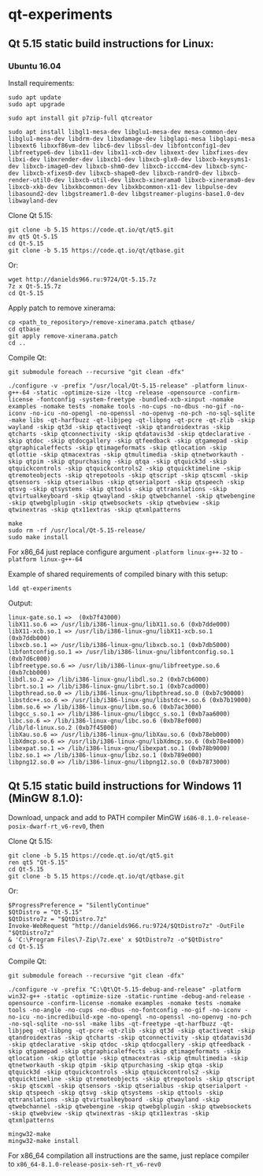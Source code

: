 # qt-experiments

## Qt 5.15 static build instructions for Linux:

### Ubuntu 16.04

Install requirements:

    sudo apt update
    sudo apt upgrade
    
    sudo apt install git p7zip-full qtcreator
    
    sudo apt install libgl1-mesa-dev libglu1-mesa-dev mesa-common-dev libglu1-mesa-dev libdrm-dev libxdamage-dev libglapi-mesa libglapi-mesa libxext6 libxxf86vm-dev libc6-dev libssl-dev libfontconfig1-dev libfreetype6-dev libx11-dev libx11-xcb-dev libxext-dev libxfixes-dev libxi-dev libxrender-dev libxcb1-dev libxcb-glx0-dev libxcb-keysyms1-dev libxcb-image0-dev libxcb-shm0-dev libxcb-icccm4-dev libxcb-sync-dev libxcb-xfixes0-dev libxcb-shape0-dev libxcb-randr0-dev libxcb-render-util0-dev libxcb-util-dev libxcb-xinerama0 libxcb-xinerama0-dev libxcb-xkb-dev libxkbcommon-dev libxkbcommon-x11-dev libpulse-dev libasound2-dev libgstreamer1.0-dev libgstreamer-plugins-base1.0-dev libwayland-dev

Clone Qt 5.15:

    git clone -b 5.15 https://code.qt.io/qt/qt5.git
    mv qt5 Qt-5.15
    cd Qt-5.15
    git clone -b 5.15 https://code.qt.io/qt/qtbase.git

Or:

    wget http://danields966.ru:9724/Qt-5.15.7z
    7z x Qt-5.15.7z
    cd Qt-5.15

Apply patch to remove xinerama:

    cp <path_to_repository>/remove-xinerama.patch qtbase/
    cd qtbase
    git apply remove-xinerama.patch
    cd ..

Compile Qt:

    git submodule foreach --recursive "git clean -dfx"
    
    ./configure -v -prefix "/usr/local/Qt-5.15-release" -platform linux-g++-64 -static -optimize-size -ltcg -release -opensource -confirm-license -fontconfig -system-freetype -bundled-xcb-xinput -nomake examples -nomake tests -nomake tools -no-cups -no-dbus -no-gif -no-iconv -no-icu -no-opengl -no-openssl -no-openvg -no-pch -no-sql-sqlite -make libs -qt-harfbuzz -qt-libjpeg -qt-libpng -qt-pcre -qt-zlib -skip wayland -skip qt3d -skip qtactiveqt -skip qtandroidextras -skip qtcharts -skip qtconnectivity -skip qtdatavis3d -skip qtdeclarative -skip qtdoc -skip qtdocgallery -skip qtfeedback -skip qtgamepad -skip qtgraphicaleffects -skip qtimageformats -skip qtlocation -skip qtlottie -skip qtmacextras -skip qtmultimedia -skip qtnetworkauth -skip qtpim -skip qtpurchasing -skip qtqa -skip qtquick3d -skip qtquickcontrols -skip qtquickcontrols2 -skip qtquicktimeline -skip qtremoteobjects -skip qtrepotools -skip qtscript -skip qtscxml -skip qtsensors -skip qtserialbus -skip qtserialport -skip qtspeech -skip qtsvg -skip qtsystems -skip qttools -skip qttranslations -skip qtvirtualkeyboard -skip qtwayland -skip qtwebchannel -skip qtwebengine -skip qtwebglplugin -skip qtwebsockets -skip qtwebview -skip qtwinextras -skip qtx11extras -skip qtxmlpatterns
    
    make
    sudo rm -rf /usr/local/Qt-5.15-release/
    sudo make install

For x86_64 just replace configure argument `-platform linux-g++-32` to `-platform linux-g++-64`

Example of shared requirements of compiled binary with this setup:

    ldd qt-experiments

Output:

    linux-gate.so.1 =>  (0xb7f43000)
    libX11.so.6 => /usr/lib/i386-linux-gnu/libX11.so.6 (0xb7dde000)
    libX11-xcb.so.1 => /usr/lib/i386-linux-gnu/libX11-xcb.so.1 (0xb7ddb000)
    libxcb.so.1 => /usr/lib/i386-linux-gnu/libxcb.so.1 (0xb7db5000)
    libfontconfig.so.1 => /usr/lib/i386-linux-gnu/libfontconfig.so.1 (0xb7d6c000)
    libfreetype.so.6 => /usr/lib/i386-linux-gnu/libfreetype.so.6 (0xb7cbb000)
    libdl.so.2 => /lib/i386-linux-gnu/libdl.so.2 (0xb7cb6000)
    librt.so.1 => /lib/i386-linux-gnu/librt.so.1 (0xb7cad000)
    libpthread.so.0 => /lib/i386-linux-gnu/libpthread.so.0 (0xb7c90000)
    libstdc++.so.6 => /usr/lib/i386-linux-gnu/libstdc++.so.6 (0xb7b19000)
    libm.so.6 => /lib/i386-linux-gnu/libm.so.6 (0xb7ac3000)
    libgcc_s.so.1 => /lib/i386-linux-gnu/libgcc_s.so.1 (0xb7aa6000)
    libc.so.6 => /lib/i386-linux-gnu/libc.so.6 (0xb78ef000)
    /lib/ld-linux.so.2 (0xb7f45000)
    libXau.so.6 => /usr/lib/i386-linux-gnu/libXau.so.6 (0xb78eb000)
    libXdmcp.so.6 => /usr/lib/i386-linux-gnu/libXdmcp.so.6 (0xb78e4000)
    libexpat.so.1 => /lib/i386-linux-gnu/libexpat.so.1 (0xb78b9000)
    libz.so.1 => /lib/i386-linux-gnu/libz.so.1 (0xb789e000)
    libpng12.so.0 => /lib/i386-linux-gnu/libpng12.so.0 (0xb7873000)

## Qt 5.15 static build instructions for Windows 11 (MinGW 8.1.0):

Download, unpack and add to PATH compiler MinGW `i686-8.1.0-release-posix-dwarf-rt_v6-rev0`, then

Clone Qt 5.15:

    git clone -b 5.15 https://code.qt.io/qt/qt5.git
    ren qt5 "Qt-5.15"
    cd Qt-5.15
    git clone -b 5.15 https://code.qt.io/qt/qtbase.git

Or:

    $ProgressPreference = "SilentlyContinue"
    $QtDistro = "Qt-5.15"
    $QtDistro7z = "$QtDistro.7z"
    Invoke-WebRequest "http://danields966.ru:9724/$QtDistro7z" -OutFile "$QtDistro7z"
    & 'C:\Program Files\7-Zip\7z.exe' x $QtDistro7z -o"$QtDistro"
    cd Qt-5.15

Compile Qt:

    git submodule foreach --recursive "git clean -dfx"
    
    ./configure -v -prefix "C:\Qt\Qt-5.15-debug-and-release" -platform win32-g++ -static -optimize-size -static-runtime -debug-and-release -opensource -confirm-license -nomake examples -nomake tests -nomake tools -no-angle -no-cups -no-dbus -no-fontconfig -no-gif -no-iconv -no-icu -no-incredibuild-xge -no-opengl -no-openssl -no-openvg -no-pch -no-sql-sqlite -no-ssl -make libs -qt-freetype -qt-harfbuzz -qt-libjpeg -qt-libpng -qt-pcre -qt-zlib -skip qt3d -skip qtactiveqt -skip qtandroidextras -skip qtcharts -skip qtconnectivity -skip qtdatavis3d -skip qtdeclarative -skip qtdoc -skip qtdocgallery -skip qtfeedback -skip qtgamepad -skip qtgraphicaleffects -skip qtimageformats -skip qtlocation -skip qtlottie -skip qtmacextras -skip qtmultimedia -skip qtnetworkauth -skip qtpim -skip qtpurchasing -skip qtqa -skip qtquick3d -skip qtquickcontrols -skip qtquickcontrols2 -skip qtquicktimeline -skip qtremoteobjects -skip qtrepotools -skip qtscript -skip qtscxml -skip qtsensors -skip qtserialbus -skip qtserialport -skip qtspeech -skip qtsvg -skip qtsystems -skip qttools -skip qttranslations -skip qtvirtualkeyboard -skip qtwayland -skip qtwebchannel -skip qtwebengine -skip qtwebglplugin -skip qtwebsockets -skip qtwebview -skip qtwinextras -skip qtx11extras -skip qtxmlpatterns
    
    mingw32-make
    mingw32-make install

For x86_64 compilation all instructions are the same, just replace compiler to `x86_64-8.1.0-release-posix-seh-rt_v6-rev0`
